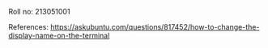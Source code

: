 Roll no: 213051001

References:
https://askubuntu.com/questions/817452/how-to-change-the-display-name-on-the-terminal
